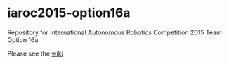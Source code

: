 # iaroc2015-option16a
Repository for International Autonomous Robotics Competition 2015 Team Option 16a

Please see the [wiki](https://github.com/gparyani/iaroc2015-option16a/wiki)
